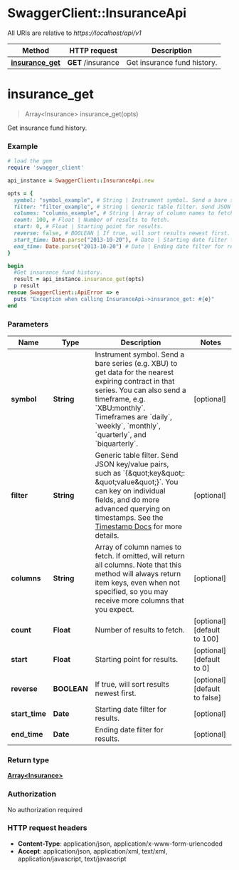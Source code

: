 # SwaggerClient::InsuranceApi

All URIs are relative to *https://localhost/api/v1*

Method | HTTP request | Description
------------- | ------------- | -------------
[**insurance_get**](InsuranceApi.md#insurance_get) | **GET** /insurance | Get insurance fund history.


# **insurance_get**
> Array&lt;Insurance&gt; insurance_get(opts)

Get insurance fund history.

### Example
```ruby
# load the gem
require 'swagger_client'

api_instance = SwaggerClient::InsuranceApi.new

opts = { 
  symbol: "symbol_example", # String | Instrument symbol. Send a bare series (e.g. XBU) to get data for the nearest expiring contract in that series.  You can also send a timeframe, e.g. `XBU:monthly`. Timeframes are `daily`, `weekly`, `monthly`, `quarterly`, and `biquarterly`.
  filter: "filter_example", # String | Generic table filter. Send JSON key/value pairs, such as `{\"key\": \"value\"}`. You can key on individual fields, and do more advanced querying on timestamps. See the [Timestamp Docs](https://www.bitmex.com/app/restAPI#timestamp-filters) for more details.
  columns: "columns_example", # String | Array of column names to fetch. If omitted, will return all columns.  Note that this method will always return item keys, even when not specified, so you may receive more columns that you expect.
  count: 100, # Float | Number of results to fetch.
  start: 0, # Float | Starting point for results.
  reverse: false, # BOOLEAN | If true, will sort results newest first.
  start_time: Date.parse("2013-10-20"), # Date | Starting date filter for results.
  end_time: Date.parse("2013-10-20") # Date | Ending date filter for results.
}

begin
  #Get insurance fund history.
  result = api_instance.insurance_get(opts)
  p result
rescue SwaggerClient::ApiError => e
  puts "Exception when calling InsuranceApi->insurance_get: #{e}"
end
```

### Parameters

Name | Type | Description  | Notes
------------- | ------------- | ------------- | -------------
 **symbol** | **String**| Instrument symbol. Send a bare series (e.g. XBU) to get data for the nearest expiring contract in that series.  You can also send a timeframe, e.g. &#x60;XBU:monthly&#x60;. Timeframes are &#x60;daily&#x60;, &#x60;weekly&#x60;, &#x60;monthly&#x60;, &#x60;quarterly&#x60;, and &#x60;biquarterly&#x60;. | [optional] 
 **filter** | **String**| Generic table filter. Send JSON key/value pairs, such as &#x60;{\&quot;key\&quot;: \&quot;value\&quot;}&#x60;. You can key on individual fields, and do more advanced querying on timestamps. See the [Timestamp Docs](https://www.bitmex.com/app/restAPI#timestamp-filters) for more details. | [optional] 
 **columns** | **String**| Array of column names to fetch. If omitted, will return all columns.  Note that this method will always return item keys, even when not specified, so you may receive more columns that you expect. | [optional] 
 **count** | **Float**| Number of results to fetch. | [optional] [default to 100]
 **start** | **Float**| Starting point for results. | [optional] [default to 0]
 **reverse** | **BOOLEAN**| If true, will sort results newest first. | [optional] [default to false]
 **start_time** | **Date**| Starting date filter for results. | [optional] 
 **end_time** | **Date**| Ending date filter for results. | [optional] 

### Return type

[**Array&lt;Insurance&gt;**](Insurance.md)

### Authorization

No authorization required

### HTTP request headers

 - **Content-Type**: application/json, application/x-www-form-urlencoded
 - **Accept**: application/json, application/xml, text/xml, application/javascript, text/javascript



